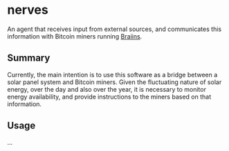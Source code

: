 # nerves

An agent that receives input from external sources, and communicates this information with Bitcoin miners running [Braiins](https://braiins.com/os/open-source).

## Summary

Currently, the main intention is to use this software as a bridge between a solar panel system and Bitcoin miners. Given the fluctuating nature of solar energy, over the day and also over the year, it is necessary to monitor energy availability, and provide instructions to the miners based on that information.

## Usage

...
